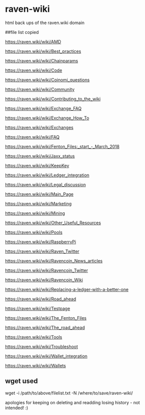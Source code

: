 # raven-wiki
html back ups of the raven.wiki domain

##file list copied

https://raven.wiki/wiki/AMD

https://raven.wiki/wiki/Best_practices

https://raven.wiki/wiki/Chainparams

https://raven.wiki/wiki/Code

https://raven.wiki/wiki/Coinomi_questions

https://raven.wiki/wiki/Community

https://raven.wiki/wiki/Contributing_to_the_wiki

https://raven.wiki/wiki/Exchange_FAQ

https://raven.wiki/wiki/Exchange_How_To

https://raven.wiki/wiki/Exchanges

https://raven.wiki/wiki/FAQ

https://raven.wiki/wiki/Fenton_Files:_start_-_March_2018

https://raven.wiki/wiki/Jaxx_status

https://raven.wiki/wiki/KeepKey

https://raven.wiki/wiki/Ledger_integration

https://raven.wiki/wiki/Legal_discussion

https://raven.wiki/wiki/Main_Page

https://raven.wiki/wiki/Marketing

https://raven.wiki/wiki/Mining

https://raven.wiki/wiki/Other_Useful_Resources

https://raven.wiki/wiki/Pools

https://raven.wiki/wiki/RaspberryPi

https://raven.wiki/wiki/Raven_Twitter

https://raven.wiki/wiki/Ravencoin_News_articles

https://raven.wiki/wiki/Ravencoin_Twitter

https://raven.wiki/wiki/Ravencoin_Wiki

https://raven.wiki/wiki/Replacing-a-ledger-with-a-better-one

https://raven.wiki/wiki/Road_ahead

https://raven.wiki/wiki/Testpage

https://raven.wiki/wiki/The_Fenton_Files

https://raven.wiki/wiki/The_road_ahead

https://raven.wiki/wiki/Tools

https://raven.wiki/wiki/Troubleshoot

https://raven.wiki/wiki/Wallet_integration

https://raven.wiki/wiki/Wallets


## wget used
wget -i /path/to/above/filelist.txt -N /where/to/save/raven-wiki/



apologies for keeping on deleting and readding losing history - not intended! :)
